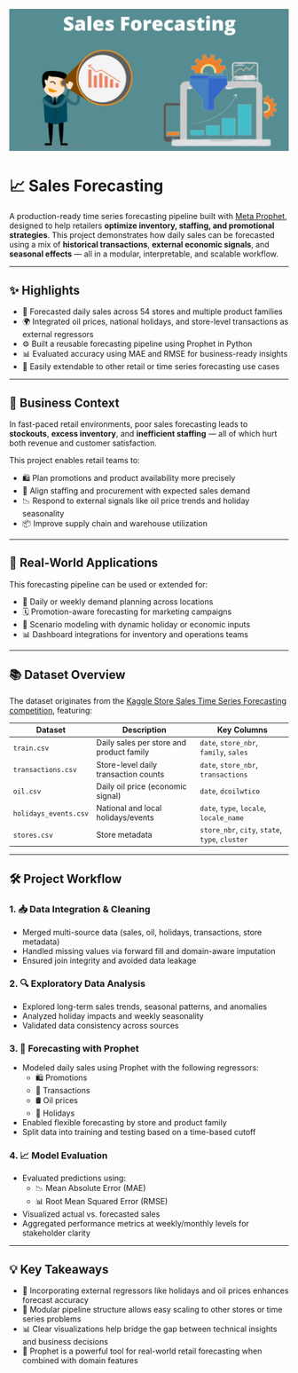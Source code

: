 ![alt text](https://github.com/denisgaribovic/sales-forecasting/blob/main/Banner.png)

# 📈 Sales Forecasting

A production-ready time series forecasting pipeline built with [Meta Prophet](https://facebook.github.io/prophet/), designed to help retailers **optimize inventory, staffing, and promotional strategies**. This project demonstrates how daily sales can be forecasted using a mix of **historical transactions**, **external economic signals**, and **seasonal effects** — all in a modular, interpretable, and scalable workflow.

---

## ✨ Highlights

- 📆 Forecasted daily sales across 54 stores and multiple product families  
- 🌍 Integrated oil prices, national holidays, and store-level transactions as external regressors  
- ⚙️ Built a reusable forecasting pipeline using Prophet in Python  
- 📊 Evaluated accuracy using MAE and RMSE for business-ready insights  
- 🧩 Easily extendable to other retail or time series forecasting use cases  

---

## 🎯 Business Context

In fast-paced retail environments, poor sales forecasting leads to **stockouts**, **excess inventory**, and **inefficient staffing** — all of which hurt both revenue and customer satisfaction.  

This project enables retail teams to:

- 🛍️ Plan promotions and product availability more precisely  
- 🧾 Align staffing and procurement with expected sales demand  
- 📉 Respond to external signals like oil price trends and holiday seasonality  
- 📦 Improve supply chain and warehouse utilization  

---

## 🔐 Real-World Applications

This forecasting pipeline can be used or extended for:

- 🧮 Daily or weekly demand planning across locations  
- 🗓️ Promotion-aware forecasting for marketing campaigns  
- 🧠 Scenario modeling with dynamic holiday or economic inputs  
- 📊 Dashboard integrations for inventory and operations teams  

---

## 📚 Dataset Overview

The dataset originates from the [Kaggle Store Sales Time Series Forecasting competition](https://www.kaggle.com/competitions/store-sales-time-series-forecasting/data), featuring:

| Dataset | Description | Key Columns |
|---------|-------------|-------------|
| `train.csv` | Daily sales per store and product family | `date`, `store_nbr`, `family`, `sales` |
| `transactions.csv` | Store-level daily transaction counts | `date`, `store_nbr`, `transactions` |
| `oil.csv` | Daily oil price (economic signal) | `date`, `dcoilwtico` |
| `holidays_events.csv` | National and local holidays/events | `date`, `type`, `locale`, `locale_name` |
| `stores.csv` | Store metadata | `store_nbr`, `city`, `state`, `type`, `cluster` |

---

## 🛠️ Project Workflow

### 1. 📥 Data Integration & Cleaning

- Merged multi-source data (sales, oil, holidays, transactions, store metadata)  
- Handled missing values via forward fill and domain-aware imputation  
- Ensured join integrity and avoided data leakage  

### 2. 🔍 Exploratory Data Analysis

- Explored long-term sales trends, seasonal patterns, and anomalies  
- Analyzed holiday impacts and weekly seasonality  
- Validated data consistency across sources  

### 3. 🤖 Forecasting with Prophet

- Modeled daily sales using Prophet with the following regressors:  
  - 🛍️ Promotions  
  - 🛒 Transactions  
  - 🛢️ Oil prices  
  - 📅 Holidays  
- Enabled flexible forecasting by store and product family  
- Split data into training and testing based on a time-based cutoff  

### 4. 📈 Model Evaluation

- Evaluated predictions using:  
  - 📉 Mean Absolute Error (MAE)  
  - 📊 Root Mean Squared Error (RMSE)  
- Visualized actual vs. forecasted sales  
- Aggregated performance metrics at weekly/monthly levels for stakeholder clarity  

---

## 💡 Key Takeaways

- 🔮 Incorporating external regressors like holidays and oil prices enhances forecast accuracy  
- 🧱 Modular pipeline structure allows easy scaling to other stores or time series problems  
- 📊 Clear visualizations help bridge the gap between technical insights and business decisions  
- 🚀 Prophet is a powerful tool for real-world retail forecasting when combined with domain features  
